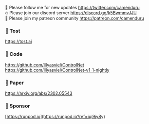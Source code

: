 🐣 Please follow me for new updates https://twitter.com/camenduru <br />
🔥 Please join our discord server https://discord.gg/k5BwmmvJJU <br />
🥳 Please join my patreon community https://patreon.com/camenduru <br />

###  🥪 Tost
https://tost.ai

### 🧬 Code
https://github.com/lllyasviel/ControlNet <br />
https://github.com/lllyasviel/ControlNet-v1-1-nightly <br />

### 📄 Paper
https://arxiv.org/abs/2302.05543

### 🏢 Sponsor
[https://runpod.io](https://runpod.io?ref=iqi9iy8y)
